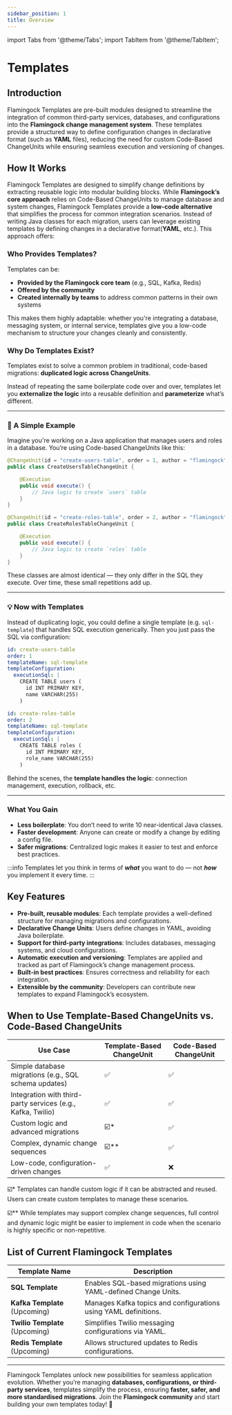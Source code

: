 ```yaml
---
sidebar_position: 1
title: Overview
---
```


import Tabs from '@theme/Tabs';
import TabItem from '@theme/TabItem';

# Templates

## Introduction

Flamingock Templates are pre-built modules designed to streamline the integration of common third-party services, databases, and configurations into the **Flamingock change management system**. These templates provide a structured way to define configuration changes in declarative format (such as **YAML** files), reducing the need for custom Code-Based ChangeUnits while ensuring seamless execution and versioning of changes.

## How It Works

Flamingock Templates are designed to simplify change definitions by extracting reusable logic into modular building blocks. While **Flamingock’s core approach** relies on Code-Based ChangeUnits to manage database and system changes, Flamingock Templates provide a **low-code alternative** that simplifies the process for common integration scenarios. Instead of writing Java classes for each migration, users can leverage existing templates by defining changes in a declarative format(**YAML**, etc.). This approach offers:

### Who Provides Templates?

Templates can be:
- **Provided by the Flamingock core team** (e.g., SQL, Kafka, Redis)
- **Offered by the community**
- **Created internally by teams** to address common patterns in their own systems

This makes them highly adaptable: whether you're integrating a database, messaging system, or internal service, templates give you a low-code mechanism to structure your changes cleanly and consistently.

### Why Do Templates Exist?

Templates exist to solve a common problem in traditional, code-based migrations: **duplicated logic across ChangeUnits**.

Instead of repeating the same boilerplate code over and over, templates let you **externalize the logic** into a reusable definition and **parameterize** what’s different.

---

### 🔁 A Simple Example

Imagine you're working on a Java application that manages users and roles in a database. You’re using Code-based ChangeUnits like this:

```java
@ChangeUnit(id = "create-users-table", order = 1, author = "flamingock")
public class CreateUsersTableChangeUnit {

    @Execution
    public void execute() {
        // Java logic to create `users` table
    }
}

@ChangeUnit(id = "create-roles-table", order = 2, author = "flamingock")
public class CreateRolesTableChangeUnit {

    @Execution
    public void execute() {
        // Java logic to create `roles` table
    }
}
```

These classes are almost identical — they only differ in the SQL they execute. Over time, these small repetitions add up.

---

### 💡 Now with Templates

Instead of duplicating logic, you could define a single template (e.g. `sql-template`) that handles SQL execution generically. Then you just pass the SQL via configuration:

```yaml
id: create-users-table
order: 1
templateName: sql-template
templateConfiguration:
  executionSql: |
    CREATE TABLE users (
      id INT PRIMARY KEY,
      name VARCHAR(255)
    )
```

```yaml
id: create-roles-table
order: 2
templateName: sql-template
templateConfiguration:
  executionSql: |
    CREATE TABLE roles (
      id INT PRIMARY KEY,
      role_name VARCHAR(255)
    )
```

Behind the scenes, the **template handles the logic**: connection management, execution, rollback, etc.

---

### What You Gain

- **Less boilerplate**: You don’t need to write 10 near-identical Java classes.
- **Faster development**: Anyone can create or modify a change by editing a config file.
- **Safer migrations**: Centralized logic makes it easier to test and enforce best practices.

:::info
Templates let you think in terms of ***what*** you want to do — not ***how*** you implement it every time.
:::

## Key Features

- **Pre-built, reusable modules**: Each template provides a well-defined structure for managing migrations and configurations.
- **Declarative Change Units**: Users define changes in YAML, avoiding Java boilerplate.
- **Support for third-party integrations**: Includes databases, messaging systems, and cloud configurations.
- **Automatic execution and versioning**: Templates are applied and tracked as part of Flamingock’s change management process.
- **Built-in best practices**: Ensures correctness and reliability for each integration.
- **Extensible by the community**: Developers can contribute new templates to expand Flamingock’s ecosystem.

## When to Use Template-Based ChangeUnits vs. Code-Based ChangeUnits

| **Use Case** | **Template-Based ChangeUnit** | **Code-Based ChangeUnit** |
|-------------|-----------------------------|-------------------------|
| Simple database migrations (e.g., SQL schema updates) | ✅ | ✅ |
| Integration with third-party services (e.g., Kafka, Twilio) | ✅ | ✅ |
| Custom logic and advanced migrations | ☑️* | ✅ |
| Complex, dynamic change sequences | ☑️** | ✅ |
| Low-code, configuration-driven changes | ✅ | ❌ |

☑️* Templates can handle custom logic if it can be abstracted and reused. Users can create custom templates to manage these scenarios.

☑️** While templates may support complex change sequences, full control and dynamic logic might be easier to implement in code when the scenario is highly specific or non-repetitive.


## List of Current Flamingock Templates

| Template Name | Description |
|--------------|-------------|
| **SQL Template** | Enables SQL-based migrations using YAML-defined Change Units. |
| **Kafka Template** (Upcoming) | Manages Kafka topics and configurations using YAML definitions. |
| **Twilio Template** (Upcoming) | Simplifies Twilio messaging configurations via YAML. |
| **Redis Template** (Upcoming) | Allows structured updates to Redis configurations. |

---

Flamingock Templates unlock new possibilities for seamless application evolution. Whether you’re managing **databases, configurations, or third-party services**, templates simplify the process, ensuring **faster, safer, and more standardised migrations**. Join the **Flamingock community** and start building your own templates today! 🚀
